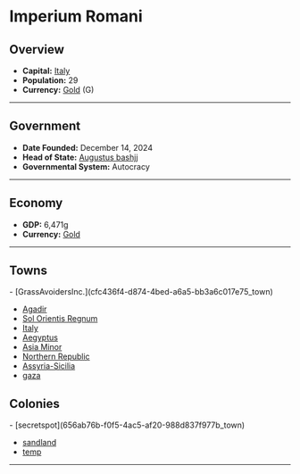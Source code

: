 <!--UNDEDITED FILE, remove this entire line if this file has been edited!-->
# <!--NAME-->Imperium Romani<!--NAME-->

## Overview

- **Capital:** <!--CAPITAL_LINK-->[Italy](3c420346-3be3-4ac2-8ecf-07279e8c22f9_town)<!--CAPITAL_LINK-->
- **Population:** <!--POPULATION-->29<!--POPULATION-->
- **Currency:** <!--CURRENCY_LINK-->[Gold](Gold_currency)<!--CURRENCY_LINK--> (<!--CURRENCY_ABV-->G<!--CURRENCY_ABV-->)

---

## Government

- **Date Founded:** <!--FOUNDED-->December 14, 2024<!--FOUNDED-->
- **Head of State:** <!--LEADER_TITLE_LINK-->[Augustus bashjj](bashjj_user)<!--LEADER_TITLE_LINK-->
- **Governmental System:** <!--GOVERNMENT-->Autocracy<!--GOVERNMENT-->

---

## Economy

- **GDP:** <!--GDP-->6,471g<!--GDP-->
- **Currency:** <!--CURRENCY_LINK-->[Gold](Gold_currency)<!--CURRENCY_LINK-->

---

## Towns

<!--TOWNS-->- [GrassAvoidersInc.](cfc436f4-d874-4bed-a6a5-bb3a6c017e75_town)
- [Agadir](0788d03f-e2e3-4706-bfde-28ad4d25e4a4_town)
- [Sol Orientis Regnum](4b634be2-ec0a-410a-a8f4-84c55974c37c_town)
- [Italy](3c420346-3be3-4ac2-8ecf-07279e8c22f9_town)
- [Aegyptus](44882a74-f932-47da-92ea-4593ea555fa2_town)
- [Asia Minor](246dfebc-65b0-4cc9-b59f-4d62752fdbac_town)
- [Northern Republic](acaf8a41-dcbe-4ceb-b15b-881ba6cb0f96_town)
- [Assyria-Sicilia](ded573de-c4fe-4978-8348-46c692f91f9d_town)
- [gaza](320c4fa9-2b0d-474c-b536-436ffc425259_town)<!--TOWNS-->

## Colonies

<!--COLONIES-->- [secretspot](656ab76b-f0f5-4ac5-af20-988d837f977b_town)
- [sandland](e6785dc2-b791-4021-90ed-e5d1dfca0bc1_town)
- [temp](b9edf2ce-4dfb-4e4b-8961-543f0421bc1e_town)<!--COLONIES-->

---